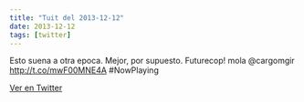```yaml
---
title: "Tuit del 2013-12-12"
date: 2013-12-12
tags: [twitter]
---
```


Esto suena a otra epoca. Mejor, por supuesto. Futurecop! mola @cargomgir http://t.co/mwF00MNE4A #NowPlaying



[Ver en Twitter](https://twitter.com/i/web/status/411097322257661952)
